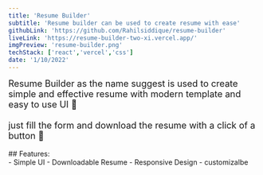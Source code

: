 ```yaml
---
title: 'Resume Builder'
subtitle: 'Resume builder can be used to create resume with ease'
githubLink: 'https://github.com/Rahilsiddique/resume-builder'
liveLink: 'https://resume-builder-two-xi.vercel.app/'
imgPreview: 'resume-builder.png'
techStack: ['react','vercel','css']
date: '1/10/2022'
---
```


<font size="4">
Resume Builder as the name suggest is used to create simple and effective resume
with modern template and easy to use UI 🌵 <br>
<br>
just fill the form and download the resume with a click of a button 📠
</font>
<br>
<br>
## Features:
<br>
- Simple UI
- Downloadable Resume 
- Responsive Design
- customizalbe 

